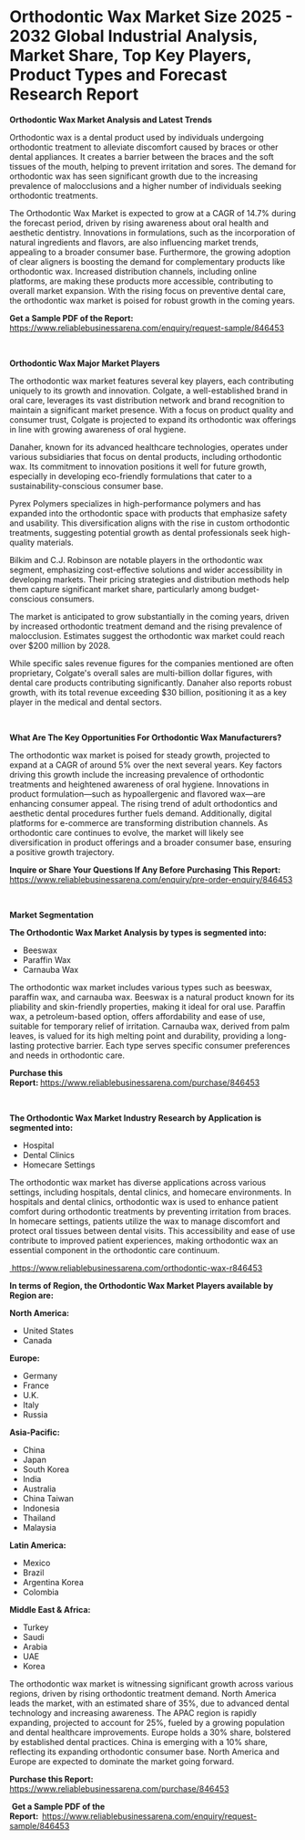<p><h1>Orthodontic Wax Market Size 2025 - 2032 Global Industrial Analysis, Market Share, Top Key Players, Product Types and Forecast Research Report</h1></p><p><strong>Orthodontic Wax Market Analysis and Latest Trends</strong></p>
<p><p>Orthodontic wax is a dental product used by individuals undergoing orthodontic treatment to alleviate discomfort caused by braces or other dental appliances. It creates a barrier between the braces and the soft tissues of the mouth, helping to prevent irritation and sores. The demand for orthodontic wax has seen significant growth due to the increasing prevalence of malocclusions and a higher number of individuals seeking orthodontic treatments.</p><p>The Orthodontic Wax Market is expected to grow at a CAGR of 14.7% during the forecast period, driven by rising awareness about oral health and aesthetic dentistry. Innovations in formulations, such as the incorporation of natural ingredients and flavors, are also influencing market trends, appealing to a broader consumer base. Furthermore, the growing adoption of clear aligners is boosting the demand for complementary products like orthodontic wax. Increased distribution channels, including online platforms, are making these products more accessible, contributing to overall market expansion. With the rising focus on preventive dental care, the orthodontic wax market is poised for robust growth in the coming years.</p></p>
<p><strong>Get a Sample PDF of the Report:&nbsp;</strong> <a href="https://www.reliablebusinessarena.com/enquiry/request-sample/846453?utm_campaign=2221&utm_medium=2&utm_source=Github&utm_content=ia&utm_term=13042025&utm_id=orthodontic-wax">https://www.reliablebusinessarena.com/enquiry/request-sample/846453</a></p>
<p>&nbsp;</p>
<p><strong>Orthodontic Wax Major Market Players</strong></p>
<p><p>The orthodontic wax market features several key players, each contributing uniquely to its growth and innovation. Colgate, a well-established brand in oral care, leverages its vast distribution network and brand recognition to maintain a significant market presence. With a focus on product quality and consumer trust, Colgate is projected to expand its orthodontic wax offerings in line with growing awareness of oral hygiene.</p><p>Danaher, known for its advanced healthcare technologies, operates under various subsidiaries that focus on dental products, including orthodontic wax. Its commitment to innovation positions it well for future growth, especially in developing eco-friendly formulations that cater to a sustainability-conscious consumer base.</p><p>Pyrex Polymers specializes in high-performance polymers and has expanded into the orthodontic space with products that emphasize safety and usability. This diversification aligns with the rise in custom orthodontic treatments, suggesting potential growth as dental professionals seek high-quality materials.</p><p>Bilkim and C.J. Robinson are notable players in the orthodontic wax segment, emphasizing cost-effective solutions and wider accessibility in developing markets. Their pricing strategies and distribution methods help them capture significant market share, particularly among budget-conscious consumers.</p><p>The market is anticipated to grow substantially in the coming years, driven by increased orthodontic treatment demand and the rising prevalence of malocclusion. Estimates suggest the orthodontic wax market could reach over $200 million by 2028.</p><p>While specific sales revenue figures for the companies mentioned are often proprietary, Colgate's overall sales are multi-billion dollar figures, with dental care products contributing significantly. Danaher also reports robust growth, with its total revenue exceeding $30 billion, positioning it as a key player in the medical and dental sectors.</p></p>
<p>&nbsp;</p>
<p><strong>What Are The Key Opportunities For Orthodontic Wax Manufacturers?</strong></p>
<p><p>The orthodontic wax market is poised for steady growth, projected to expand at a CAGR of around 5% over the next several years. Key factors driving this growth include the increasing prevalence of orthodontic treatments and heightened awareness of oral hygiene. Innovations in product formulation—such as hypoallergenic and flavored wax—are enhancing consumer appeal. The rising trend of adult orthodontics and aesthetic dental procedures further fuels demand. Additionally, digital platforms for e-commerce are transforming distribution channels. As orthodontic care continues to evolve, the market will likely see diversification in product offerings and a broader consumer base, ensuring a positive growth trajectory.</p></p>
<p><strong>Inquire or Share Your Questions If Any Before Purchasing This Report:</strong> <a href="https://www.reliablebusinessarena.com/enquiry/pre-order-enquiry/846453?utm_campaign=2221&utm_medium=2&utm_source=Github&utm_content=ia&utm_term=13042025&utm_id=orthodontic-wax">https://www.reliablebusinessarena.com/enquiry/pre-order-enquiry/846453</a></p>
<p>&nbsp;</p>
<p><strong>Market Segmentation</strong></p>
<p><strong>The Orthodontic Wax Market Analysis by types is segmented into:</strong></p>
<p><ul><li>Beeswax</li><li>Paraffin Wax</li><li>Carnauba Wax</li></ul></p>
<p><p>The orthodontic wax market includes various types such as beeswax, paraffin wax, and carnauba wax. Beeswax is a natural product known for its pliability and skin-friendly properties, making it ideal for oral use. Paraffin wax, a petroleum-based option, offers affordability and ease of use, suitable for temporary relief of irritation. Carnauba wax, derived from palm leaves, is valued for its high melting point and durability, providing a long-lasting protective barrier. Each type serves specific consumer preferences and needs in orthodontic care.</p></p>
<p><strong>Purchase this Report:&nbsp;</strong><a href="https://www.reliablebusinessarena.com/purchase/846453?utm_campaign=2221&utm_medium=2&utm_source=Github&utm_content=ia&utm_term=13042025&utm_id=orthodontic-wax">https://www.reliablebusinessarena.com/purchase/846453</a></p>
<p>&nbsp;</p>
<p><strong>The Orthodontic Wax Market Industry Research by Application is segmented into:</strong></p>
<p><ul><li>Hospital</li><li>Dental Clinics</li><li>Homecare Settings</li></ul></p>
<p><p>The orthodontic wax market has diverse applications across various settings, including hospitals, dental clinics, and homecare environments. In hospitals and dental clinics, orthodontic wax is used to enhance patient comfort during orthodontic treatments by preventing irritation from braces. In homecare settings, patients utilize the wax to manage discomfort and protect oral tissues between dental visits. This accessibility and ease of use contribute to improved patient experiences, making orthodontic wax an essential component in the orthodontic care continuum.</p></p>
<p><a href="https://www.reliablebusinessarena.com/orthodontic-wax-r846453?utm_campaign=2221&utm_medium=2&utm_source=Github&utm_content=ia&utm_term=13042025&utm_id=orthodontic-wax">&nbsp;https://www.reliablebusinessarena.com/orthodontic-wax-r846453</a></p>
<p><strong>In terms of Region, the Orthodontic Wax Market Players available by Region are:</strong></p>
<p>
    <p> <strong> North America: </strong>
        <ul>
            <li>United States</li>
            <li>Canada</li>
        </ul>
        </p> 
    <p> <strong> Europe: </strong>
        <ul>
            <li>Germany</li>
            <li>France</li>
            <li>U.K.</li>
            <li>Italy</li>
            <li>Russia</li>
        </ul>
        </p> 
    <p> <strong> Asia-Pacific: </strong>
        <ul>
            <li>China</li>
            <li>Japan</li>
            <li>South Korea</li>
            <li>India</li>
            <li>Australia</li>
            <li>China Taiwan</li>
            <li>Indonesia</li>
            <li>Thailand</li>
            <li>Malaysia</li>
        </ul>
        </p> 
    <p> <strong> Latin America: </strong>
        <ul>
            <li>Mexico</li>
            <li>Brazil</li>
            <li>Argentina Korea</li>
            <li>Colombia</li>
        </ul>
        </p> 
    <p> <strong> Middle East & Africa: </strong>
        <ul>
            <li>Turkey</li>
            <li>Saudi</li>
            <li>Arabia</li>
            <li>UAE</li>
            <li>Korea</li>
        </ul>
    </p>
    </p>
<p><p>The orthodontic wax market is witnessing significant growth across various regions, driven by rising orthodontic treatment demand. North America leads the market, with an estimated share of 35%, due to advanced dental technology and increasing awareness. The APAC region is rapidly expanding, projected to account for 25%, fueled by a growing population and dental healthcare improvements. Europe holds a 30% share, bolstered by established dental practices. China is emerging with a 10% share, reflecting its expanding orthodontic consumer base. North America and Europe are expected to dominate the market going forward.</p></p>
<p><strong>Purchase this Report: </strong><a href="https://www.reliablebusinessarena.com/purchase/846453?utm_campaign=2221&utm_medium=2&utm_source=Github&utm_content=ia&utm_term=13042025&utm_id=orthodontic-wax">https://www.reliablebusinessarena.com/purchase/846453</a></p>
<p>&nbsp;<strong>Get a Sample PDF of the Report:&nbsp;&nbsp;</strong><a href="https://www.reliablebusinessarena.com/enquiry/request-sample/846453?utm_campaign=2221&utm_medium=2&utm_source=Github&utm_content=ia&utm_term=13042025&utm_id=orthodontic-wax">https://www.reliablebusinessarena.com/enquiry/request-sample/846453</a></p>
<p><strong></strong></p>
<p><p></p><p></p><p></p></p>